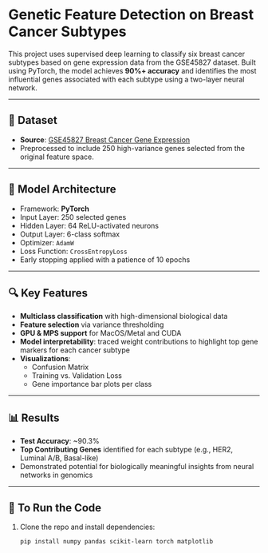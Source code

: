 # Genetic Feature Detection on Breast Cancer Subtypes

This project uses supervised deep learning to classify six breast cancer subtypes based on gene expression data from the GSE45827 dataset. Built using PyTorch, the model achieves **90%+ accuracy** and identifies the most influential genes associated with each subtype using a two-layer neural network.

---

## 📁 Dataset

- **Source**: [GSE45827 Breast Cancer Gene Expression](https://www.ncbi.nlm.nih.gov/geo/query/acc.cgi?acc=GSE45827)
- Preprocessed to include 250 high-variance genes selected from the original feature space.

---

## 🧠 Model Architecture

- Framework: **PyTorch**
- Input Layer: 250 selected genes
- Hidden Layer: 64 ReLU-activated neurons
- Output Layer: 6-class softmax
- Optimizer: `AdamW`
- Loss Function: `CrossEntropyLoss`
- Early stopping applied with a patience of 10 epochs

---

## 🔍 Key Features

- **Multiclass classification** with high-dimensional biological data
- **Feature selection** via variance thresholding
- **GPU & MPS support** for MacOS/Metal and CUDA
- **Model interpretability**: traced weight contributions to highlight top gene markers for each cancer subtype
- **Visualizations**:
  - Confusion Matrix
  - Training vs. Validation Loss
  - Gene importance bar plots per class

---

## 📊 Results

- **Test Accuracy**: ~90.3%
- **Top Contributing Genes** identified for each subtype (e.g., HER2, Luminal A/B, Basal-like)
- Demonstrated potential for biologically meaningful insights from neural networks in genomics

---

## 🧪 To Run the Code

1. Clone the repo and install dependencies:
   ```bash
   pip install numpy pandas scikit-learn torch matplotlib
